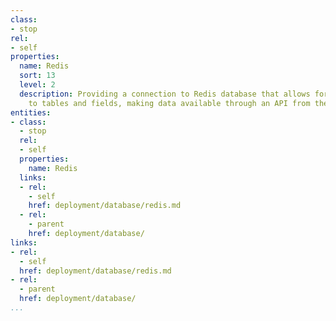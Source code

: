 ```yaml
---
class:
- stop
rel:
- self
properties:
  name: Redis
  sort: 13
  level: 2
  description: Providing a connection to Redis database that allows for quick access
    to tables and fields, making data available through an API from the backend database.
entities:
- class:
  - stop
  rel:
  - self
  properties:
    name: Redis
  links:
  - rel:
    - self
    href: deployment/database/redis.md
  - rel:
    - parent
    href: deployment/database/
links:
- rel:
  - self
  href: deployment/database/redis.md
- rel:
  - parent
  href: deployment/database/
...
```

